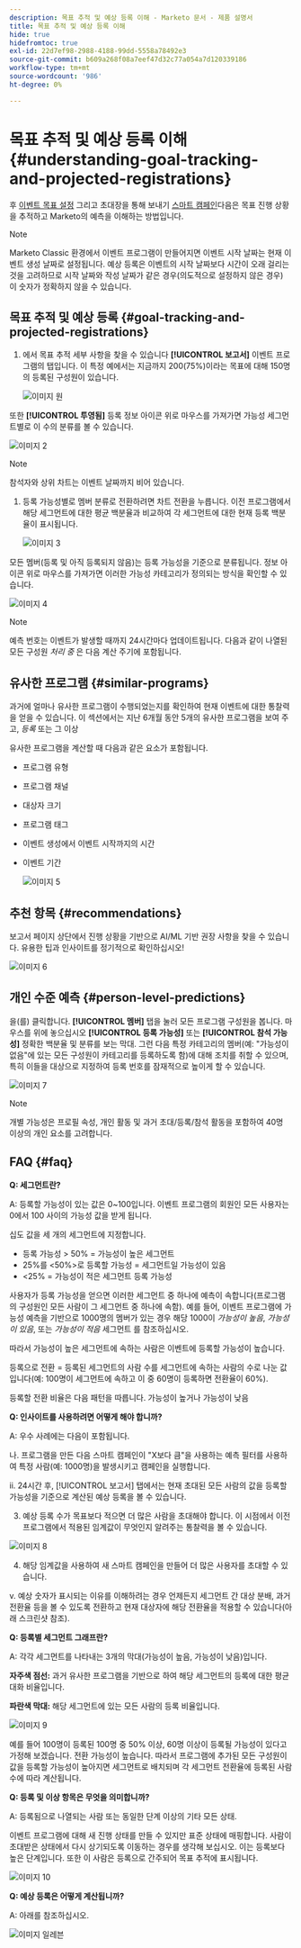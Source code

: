 ```yaml
---
description: 목표 추적 및 예상 등록 이해 - Marketo 문서 - 제품 설명서
title: 목표 추적 및 예상 등록 이해
hide: true
hidefromtoc: true
exl-id: 22d7ef98-2988-4188-99dd-5558a78492e3
source-git-commit: b609a268f08a7eef47d32c77a054a7d120339186
workflow-type: tm+mt
source-wordcount: '986'
ht-degree: 0%

---
```


# 목표 추적 및 예상 등록 이해 {#understanding-goal-tracking-and-projected-registrations}

후 [이벤트 목표 설정](/help/marketo/product-docs/marketo-sky/setting-event-goals.md) 그리고 초대장을 통해 보내기 [스마트 캠페인](/help/marketo/product-docs/core-marketo-concepts/smart-campaigns/creating-a-smart-campaign/create-a-new-smart-campaign.md)다음은 목표 진행 상황을 추적하고 Marketo의 예측을 이해하는 방법입니다.

>[!NOTE]
>
>Marketo Classic 환경에서 이벤트 프로그램이 만들어지면 이벤트 시작 날짜는 현재 이벤트 생성 날짜로 설정됩니다. 예상 등록은 이벤트의 시작 날짜보다 시간이 오래 걸리는 것을 고려하므로 시작 날짜와 작성 날짜가 같은 경우(의도적으로 설정하지 않은 경우) 이 숫자가 정확하지 않을 수 있습니다.

## 목표 추적 및 예상 등록 {#goal-tracking-and-projected-registrations}

1. 에서 목표 추적 세부 사항을 찾을 수 있습니다 **[!UICONTROL 보고서]** 이벤트 프로그램의 탭입니다. 이 특정 예에서는 지금까지 200(75%)이라는 목표에 대해 150명의 등록된 구성원이 있습니다.

   ![이미지 원](assets/understanding-goal-tracking-and-projected-registrations-1.png)

또한 **[!UICONTROL 투영됨]** 등록 정보 아이콘 위로 마우스를 가져가면 가능성 세그먼트별로 이 수의 분류를 볼 수 있습니다.

![이미지 2](assets/understanding-goal-tracking-and-projected-registrations-2.png)

>[!NOTE]
>
>참석자와 상위 차트는 이벤트 날짜까지 비어 있습니다.

1. 등록 가능성별로 멤버 분류로 전환하려면 차트 전환을 누릅니다. 이전 프로그램에서 해당 세그먼트에 대한 평균 백분율과 비교하여 각 세그먼트에 대한 현재 등록 백분율이 표시됩니다.

   ![이미지 3](assets/understanding-goal-tracking-and-projected-registrations-3.png)

모든 멤버(등록 및 아직 등록되지 않음)는 등록 가능성을 기준으로 분류됩니다. 정보 아이콘 위로 마우스를 가져가면 이러한 가능성 카테고리가 정의되는 방식을 확인할 수 있습니다.

![이미지 4](assets/understanding-goal-tracking-and-projected-registrations-4.png)

>[!NOTE]
>
>예측 번호는 이벤트가 발생할 때까지 24시간마다 업데이트됩니다. 다음과 같이 나열된 모든 구성원 _처리 중_ 은 다음 계산 주기에 포함됩니다.

## 유사한 프로그램 {#similar-programs}

과거에 얼마나 유사한 프로그램이 수행되었는지를 확인하여 현재 이벤트에 대한 통찰력을 얻을 수 있습니다. 이 섹션에서는 지난 6개월 동안 5개의 유사한 프로그램을 보여 주고, _등록_ 또는 그 이상

유사한 프로그램을 계산할 때 다음과 같은 요소가 포함됩니다.

* 프로그램 유형
* 프로그램 채널
* 대상자 크기
* 프로그램 태그
* 이벤트 생성에서 이벤트 시작까지의 시간
* 이벤트 기간

   ![이미지 5](assets/understanding-goal-tracking-and-projected-registrations-5.png)

## 추천 항목 {#recommendations}

보고서 페이지 상단에서 진행 상황을 기반으로 AI/ML 기반 권장 사항을 찾을 수 있습니다. 유용한 팁과 인사이트를 정기적으로 확인하십시오!

![이미지 6](assets/understanding-goal-tracking-and-projected-registrations-6.png)

## 개인 수준 예측 {#person-level-predictions}

을(를) 클릭합니다. **[!UICONTROL 멤버]** 탭을 눌러 모든 프로그램 구성원을 봅니다. 마우스를 위에 놓으십시오 **[!UICONTROL 등록 가능성]** 또는 **[!UICONTROL 참석 가능성]** 정확한 백분율 및 분류를 보는 막대. 그런 다음 특정 카테고리의 멤버(예: &quot;가능성이 없음&quot;에 있는 모든 구성원이 카테고리를 등록하도록 함)에 대해 조치를 취할 수 있으며, 특히 이들을 대상으로 지정하여 등록 번호를 잠재적으로 높이게 할 수 있습니다.

![이미지 7](assets/understanding-goal-tracking-and-projected-registrations-7.png)

>[!NOTE]
>
>개별 가능성은 프로필 속성, 개인 활동 및 과거 초대/등록/참석 활동을 포함하여 40명 이상의 개인 요소를 고려합니다.

## FAQ {#faq}

**Q: 세그먼트란?**

A: 등록할 가능성이 있는 값은 0~100입니다. 이벤트 프로그램의 회원인 모든 사용자는 0에서 100 사이의 가능성 값을 받게 됩니다.

십도 값을 세 개의 세그먼트에 지정합니다.

* 등록 가능성 > 50% = 가능성이 높은 세그먼트
* 25%를 &lt;50%>로 등록할 가능성 = 세그먼트일 가능성이 있음
* &lt;25% = 가능성이 적은 세그먼트 등록 가능성

사용자가 등록 가능성을 얻으면 이러한 세그먼트 중 하나에 예측이 속합니다(프로그램의 구성원인 모든 사람이 그 세그먼트 중 하나에 속함). 예를 들어, 이벤트 프로그램에 가능성 예측을 기반으로 1000명의 멤버가 있는 경우 해당 1000이 _가능성이 높음_, _가능성이 있음_, 또는 _가능성이 적음_ 세그먼트 를 참조하십시오.

따라서 가능성이 높은 세그먼트에 속하는 사람은 이벤트에 등록할 가능성이 높습니다.

등록으로 전환 = 등록된 세그먼트의 사람 수를 세그먼트에 속하는 사람의 수로 나눈 값입니다(예: 100명이 세그먼트에 속하고 이 중 60명이 등록하면 전환율이 60%).

등록할 전환 비율은 다음 패턴을 따릅니다. 가능성이 높거나 가능성이 낮음

**Q: 인사이트를 사용하려면 어떻게 해야 합니까?**

A: 우수 사례에는 다음이 포함됩니다.

나. 프로그램을 만든 다음 스마트 캠페인이 &quot;X보다 큼&quot;을 사용하는 예측 필터를 사용하여 특정 사람(예: 1000명)을 발생시키고 캠페인을 실행합니다.

ii. 24시간 후, [!UICONTROL 보고서] 탭에서는 현재 초대된 모든 사람의 값을 등록할 가능성을 기준으로 계산된 예상 등록을 볼 수 있습니다.

3. 예상 등록 수가 목표보다 적으면 더 많은 사람을 초대해야 합니다. 이 시점에서 이전 프로그램에서 적용된 임계값이 무엇인지 알려주는 통찰력을 볼 수 있습니다.

![이미지 8](assets/understanding-goal-tracking-and-projected-registrations-8.png)

4. 해당 임계값을 사용하여 새 스마트 캠페인을 만들어 더 많은 사용자를 초대할 수 있습니다.

v. 예상 숫자가 표시되는 이유를 이해하려는 경우 언제든지 세그먼트 간 대상 분배, 과거 전환율 등을 볼 수 있도록 전환하고 현재 대상자에 해당 전환율을 적용할 수 있습니다(아래 스크린샷 참조).

**Q: 등록별 세그먼트 그래프란?**

A: 각각 세그먼트를 나타내는 3개의 막대(가능성이 높음, 가능성이 낮음)입니다.

**자주색 점선:** 과거 유사한 프로그램을 기반으로 하여 해당 세그먼트의 등록에 대한 평균 대화 비율입니다.

**파란색 막대:** 해당 세그먼트에 있는 모든 사람의 등록 비율입니다.

![이미지 9](assets/understanding-goal-tracking-and-projected-registrations-9.png)

예를 들어 100명이 등록된 100명 중 50% 이상, 60명 이상이 등록될 가능성이 있다고 가정해 보겠습니다. 전환 가능성이 높습니다. 따라서 프로그램에 추가된 모든 구성원이 값을 등록할 가능성이 높아지면 세그먼트로 배치되며 각 세그먼트 전환율에 등록된 사람 수에 따라 계산됩니다.

**Q: 등록 및 이상 항목은 무엇을 의미합니까?**

A: 등록됨으로 나열되는 사람 또는 동일한 단계 이상의 기타 모든 상태.

이벤트 프로그램에 대해 새 진행 상태를 만들 수 있지만 표준 상태에 매핑합니다. 사람이 초대받은 상태에서 다시 상기되도록 이동하는 경우를 생각해 보십시오. 이는 등록보다 높은 단계입니다. 또한 이 사람은 등록으로 간주되어 목표 추적에 표시됩니다.

![이미지 10](assets/understanding-goal-tracking-and-projected-registrations-10.png)

**Q: 예상 등록은 어떻게 계산됩니까?**

A: 아래를 참조하십시오.

![이미지 일레븐](assets/understanding-goal-tracking-and-projected-registrations-11.png)
